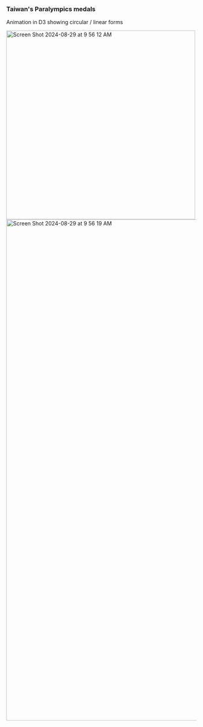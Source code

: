 ### Taiwan's Paralympics medals
Animation in D3 showing circular / linear forms

<img width="500" alt="Screen Shot 2024-08-29 at 9 56 12 AM" src="https://github.com/user-attachments/assets/4f50d494-357c-4c01-b811-27cd995db77d">

<img width="1327" alt="Screen Shot 2024-08-29 at 9 56 19 AM" src="https://github.com/user-attachments/assets/fd966dbb-42c5-403d-8c16-194285a46694">

